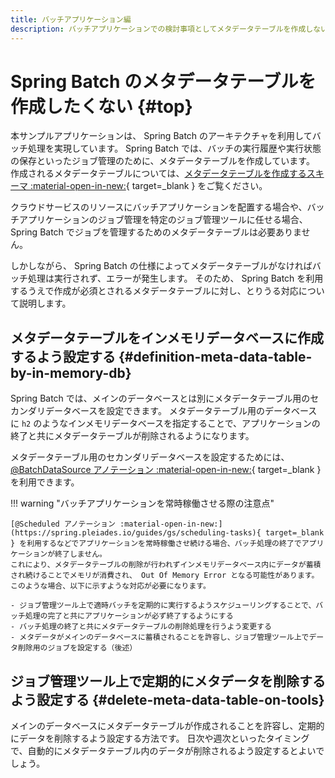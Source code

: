 ```yaml
---
title: バッチアプリケーション編
description: バッチアプリケーションでの検討事項としてメタデータテーブルを作成しない方法について解説します。
---
```


# Spring Batch のメタデータテーブルを作成したくない {#top}

本サンプルアプリケーションは、 Spring Batch のアーキテクチャを利用してバッチ処理を実現しています。
Spring Batch では、バッチの実行履歴や実行状態の保存といったジョブ管理のために、メタデータテーブルを作成しています。
作成されるメタデータテーブルについては、[メタデータテーブルを作成するスキーマ :material-open-in-new:](https://spring.pleiades.io/spring-batch/reference/schema-appendix.html){ target=_blank } をご覧ください。

クラウドサービスのリソースにバッチアプリケーションを配置する場合や、バッチアプリケーションのジョブ管理を特定のジョブ管理ツールに任せる場合、 Spring Batch でジョブを管理するためのメタデータテーブルは必要ありません。

しかしながら、 Spring Batch の仕様によってメタデータテーブルがなければバッチ処理は実行されず、エラーが発生します。
そのため、 Spring Batch を利用するうえで作成が必須とされるメタデータテーブルに対し、とりうる対応について説明します。

## メタデータテーブルをインメモリデータベースに作成するよう設定する {#definition-meta-data-table-by-in-memory-db}

Spring Batch では、メインのデータベースとは別にメタデータテーブル用のセカンダリデータベースを設定できます。
メタデータテーブル用のデータベースに `h2` のようなインメモリデータベースを指定することで、アプリケーションの終了と共にメタデータテーブルが削除されるようになります。

メタデータテーブル用のセカンダリデータベースを設定するためには、 [@BatchDataSource アノテーション :material-open-in-new:](https://spring.pleiades.io/spring-boot/api/java/org/springframework/boot/autoconfigure/batch/BatchDataSource.html){ target=_blank } を利用できます。

!!! warning "バッチアプリケーションを常時稼働させる際の注意点"

    [@Scheduled アノテーション :material-open-in-new:](https://spring.pleiades.io/guides/gs/scheduling-tasks){ target=_blank } を利用するなどでアプリケーションを常時稼働させ続ける場合、バッチ処理の終了でアプリケーションが終了しません。
    これにより、メタデータテーブルの削除が行われずインメモリデータべース内にデータが蓄積され続けることでメモリが消費され、 Out Of Memory Error となる可能性があります。
    このような場合、以下に示すような対応が必要になります。

    - ジョブ管理ツール上で適時バッチを定期的に実行するようスケジューリングすることで、バッチ処理の完了と共にアプリケーションが必ず終了するようにする
    - バッチ処理の終了と共にメタデータテーブルの削除処理を行うよう変更する
    - メタデータがメインのデータベースに蓄積されることを許容し、ジョブ管理ツール上でデータ削除用のジョブを設定する（後述）

## ジョブ管理ツール上で定期的にメタデータを削除するよう設定する {#delete-meta-data-table-on-tools}

メインのデータベースにメタデータテーブルが作成されることを許容し、定期的にデータを削除するよう設定する方法です。
日次や週次といったタイミングで、自動的にメタデータテーブル内のデータが削除されるよう設定するとよいでしょう。
